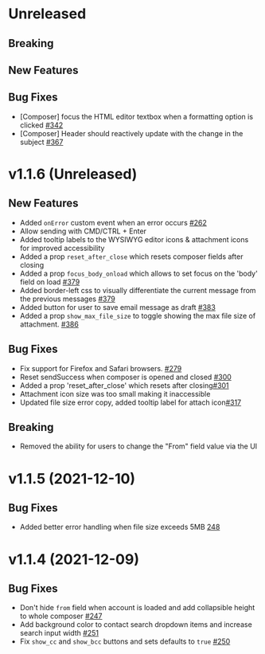 # Unreleased

## Breaking

## New Features

## Bug Fixes

- [Composer] focus the HTML editor textbox when a formatting option is clicked [#342](https://github.com/nylas/components/pull/342)
- [Composer] Header should reactively update with the change in the subject [#367](https://github.com/nylas/components/pull/367)

# v1.1.6 (Unreleased)

## New Features

- Added `onError` custom event when an error occurs [#262](https://github.com/nylas/components/pull/262)
- Allow sending with CMD/CTRL + Enter
- Added tooltip labels to the WYSIWYG editor icons & attachment icons for improved accessibility
- Added a prop `reset_after_close` which resets composer fields after closing
- Added a prop `focus_body_onload` which allows to set focus on the 'body' field on load [#379](https://github.com/nylas/components/pull/379)
- Added border-left css to visually differentiate the current message from the previous messages [#379](https://github.com/nylas/components/pull/379)
- Added button for user to save email message as draft [#383](https://github.com/nylas/components/pull/383)
- Added a prop `show_max_file_size` to toggle showing the max file size of attachment. [#386](https://github.com/nylas/components/pull/386)

## Bug Fixes

- Fix support for Firefox and Safari browsers. [#279](https://github.com/nylas/components/pull/279)
- Reset sendSuccess when composer is opened and closed [#300](https://github.com/nylas/components/pull/300)
- Added a prop 'reset_after_close' which resets after closing[#301](https://github.com/nylas/components/pull/301)
- Attachment icon size was too small making it inaccessible
- Updated file size error copy, added tooltip label for attach icon[#317](https://github.com/nylas/components/pull/317)

## Breaking

- Removed the ability for users to change the "From" field value via the UI

# v1.1.5 (2021-12-10)

## Bug Fixes

- Added better error handling when file size exceeds 5MB [248](https://github.com/nylas/components/pull/248)

# v1.1.4 (2021-12-09)

## Bug Fixes

- Don't hide `from` field when account is loaded and add collapsible height to whole composer [#247](https://github.com/nylas/components/pull/247)
- Add background color to contact search dropdown items and increase search input width [#251](https://github.com/nylas/components/pull/251)
- Fix `show_cc` and `show_bcc` buttons and sets defaults to `true` [#250](https://github.com/nylas/components/pull/250)
